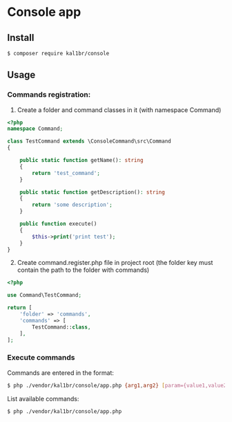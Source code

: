 # Console app

## Install
```` bash
$ composer require kal1br/console
````

## Usage

### Commands registration:

1) Create a folder and command classes in it (with namespace Command)
```` php
<?php
namespace Command;

class TestCommand extends \ConsoleCommand\src\Command
{

    public static function getName(): string
    {
        return 'test_command';
    }

    public static function getDescription(): string
    {
        return 'some description';
    }

    public function execute()
    {
        $this->print('print test');
    }
}
````
2) Create command.register.php file in project root (the folder key must contain the path to the folder with commands)
```` php
<?php

use Command\TestCommand;

return [
    'folder' => 'commands',
    'commands' => [
        TestCommand::class,
    ],
];
````

### Execute commands

Commands are entered in the format:
```` bash
$ php ./vendor/kal1br/console/app.php {arg1,arg2} [param={value1,value2}]
````
List available commands:
```` bash
$ php ./vendor/kal1br/console/app.php
````
